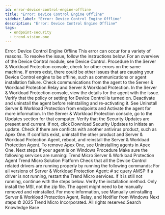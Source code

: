 ```yaml
---
id: error-device-control-engine-offline
title: "Error: Device Control Engine Offline"
sidebar_label: "Error: Device Control Engine Offline"
description: "Error: Device Control Engine Offline"
tags:
  - endpoint-security
  - trend-vision-one
---
```


 Error: Device Control Engine Offline This error can occur for a variety of reasons. To resolve the issue, follow the instructions below. For an overview of the Device Control module, see Device Control. Procedure In the Server & Workload Protection console, check for other errors on the same machine. If errors exist, there could be other issues that are causing your Device Control engine to be offline, such as communications or agent installation failure. Check communications from the agent to the Server & Workload Protection Relay and Server & Workload Protection. In the Server & Workload Protection console, view the details for the agent with the issue. Verify that the policy or setting for Device Control is turned on. Deactivate and uninstall the agent before reinstalling and re-activating it. See Uninstall Server & Workload Protection from endpoints and Activate the agent for more information. In the Server & Workload Protection console, go to the Updates section for that computer. Verify that the Security Updates are present and current. If not, click Download Security Updates to initiate an update. Check if there are conflicts with another antivirus product, such as Apex One. If conflicts exist, uninstall the other product and Server & Workload Protection Agent, reboot, and reinstall the Server & Workload Protection Agent. To remove Apex One, see Uninstalling agents in Apex One. Next steps If your agent is on Windows Procedure Make sure the following services are running: Trend Micro Server & Workload Protection Agent Trend Micro Solution Platform Check that all the Device Control related drivers are running properly by running the following commands: For all versions of Server & Workload Protection Agent: # sc query AMSP If a driver is not running, restart the Trend Micro services. If it is still not running, continue with the steps below. Verify the installation method. Only install the MSI, not the zip file. The agent might need to be manually removed and reinstalled. For more information, see Manually uninstalling Server & Workload Protection Agent, Relay, and Notifier from Windows Next steps © 2025 Trend Micro Incorporated. All rights reserved.Search Knowledge Base